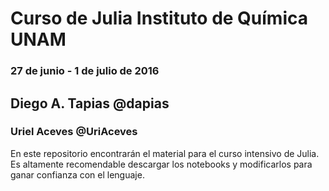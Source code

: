 # Curso de Julia Instituto de Química UNAM
### 27 de junio - 1 de julio de 2016

## Diego A. Tapias @dapias
### Uriel Aceves @UriAceves


En este repositorio encontrarán el material para el curso intensivo de Julia. Es altamente recomendable descargar los notebooks 
y modificarlos para ganar confianza con el lenguaje.

